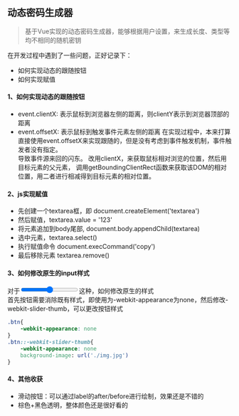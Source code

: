 <!--
2020-02-26 22:45:23
https://ae01.alicdn.com/kf/H3396ce222efd46788d48f98f2c09ff784.png
vue
动态密码生成器
基于Vue实现的动态密码生成器
基于Vue实现的动态密码生成器，能够根据用户设置，来生成长度、类型等均不相同的随机密钥
-->

## 动态密码生成器

> 基于Vue实现的动态密码生成器，能够根据用户设置，来生成长度、类型等均不相同的随机密钥

在开发过程中遇到了一些问题，正好记录下：
* 如何实现动态的跟随按钮
* 如何实现赋值

#### 1、如何实现动态的跟随按钮
* event.clientX: 表示鼠标到浏览器左侧的距离，则clientY表示到浏览器顶部的距离
* event.offsetX: 表示鼠标到触发事件元素左侧的距离
在实现过程中，本来打算直接使用event.offsetX来实现跟随的，但是没有考虑到事件触发机制，事件触发者没有指定。  
导致事件源来回的闪东。 改用clientX，来获取鼠标相对浏览的位置，然后用目标元素的父元素，
调用getBoundingClientRect函数来获取该DOM的相对位置，用二者进行相减得到目标元素的相对位置。

#### 2、js实现赋值
* 先创建一个textarea框，即 document.createElement('textarea')
* 然后赋值，textarea.value = '123'
* 将元素追加到body尾部, document.body.appendChild(textarea)
* 选中元素，textarea.select()
* 执行赋值命令 document.execCommand('copy')
* 最后移除元素 textarea.remove()

#### 3、如何修改原生的input样式
对于<input type="range">这种，如何修改原生的样式  
首先按钮需要消除既有样式，即使用为-webkit-appearance为none，然后修改-webkit-slider-thumb，可以更改按钮样式
```css
.btn{
    -webkit-appearance: none
}
.btn::-webkit-slider-thumb{
    -webkit-appearance: none
    background-image: url('./img.jpg')
}

```

#### 4、其他收获
* 滑动按钮：可以通过label的after/before进行绘制，效果还是不错的
* 棕色+黑色透明，整体颜色还是很好看的
